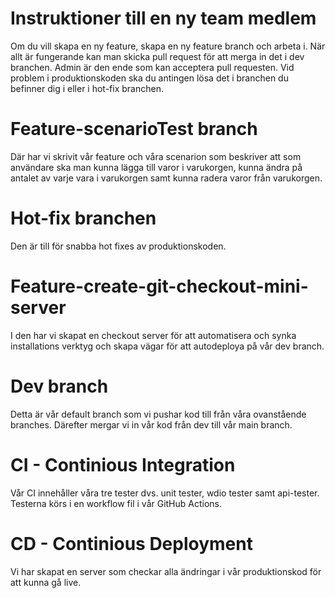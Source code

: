 # Instruktioner till en ny team medlem
 Om du vill skapa en ny feature, skapa en ny feature branch och arbeta i. När allt är fungerande kan man skicka pull request för att merga in det i dev branchen. Admin är den ende som kan acceptera pull requesten. 
 Vid problem i produktionskoden ska du antingen lösa det i branchen du befinner dig i eller i hot-fix branchen.


# Feature-scenarioTest branch
 Där har vi skrivit vår feature och våra scenarion som beskriver att som användare ska man kunna lägga till varor i varukorgen, kunna ändra på antalet av varje vara i varukorgen samt kunna radera varor från varukorgen. 
# Hot-fix branchen 
 Den är till för snabba hot fixes av produktionskoden.
# Feature-create-git-checkout-mini-server
 I den har vi skapat en checkout server för att automatisera och synka installations verktyg och skapa vägar för att autodeploya på vår dev branch.
# Dev branch
 Detta är vår default branch som vi pushar kod till från våra ovanstående branches. Därefter mergar vi in vår kod från dev till vår main branch. 
# CI - Continious Integration
 Vår CI innehåller våra tre tester dvs. unit tester, wdio tester samt api-tester. Testerna körs i en workflow fil i vår GitHub Actions. 
# CD - Continious Deployment
 Vi har skapat en server som checkar alla ändringar i vår produktionskod för att kunna gå live.